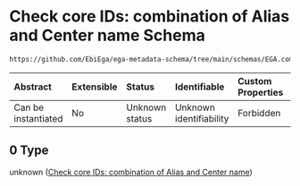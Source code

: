 # Check core IDs: combination of Alias and Center name Schema

```txt
https://github.com/EbiEga/ega-metadata-schema/tree/main/schemas/EGA.common-definitions.json#/definitions/object_core_id/anyOf/0
```



| Abstract            | Extensible | Status         | Identifiable            | Custom Properties | Additional Properties | Access Restrictions | Defined In                                                                                |
| :------------------ | :--------- | :------------- | :---------------------- | :---------------- | :-------------------- | :------------------ | :---------------------------------------------------------------------------------------- |
| Can be instantiated | No         | Unknown status | Unknown identifiability | Forbidden         | Allowed               | none                | [EGA.common-definitions.json*](../out/EGA.common-definitions.json "open original schema") |

## 0 Type

unknown ([Check core IDs: combination of Alias and Center name](ega-2-definitions-core-identifiers-of-an-object-anyof-check-core-ids-combination-of-alias-and-center-name.md))
